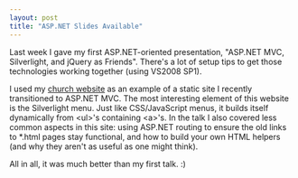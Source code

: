 ```yaml
---
layout: post
title: "ASP.NET Slides Available"
---
```

Last week I gave my first ASP.NET-oriented presentation, "ASP.NET MVC, Silverlight, and jQuery as Friends". There's a lot of setup tips to get those technologies working together (using VS2008 SP1).

I used my [church website](http://www.landmarkbaptist.ws/) as an example of a static site I recently transitioned to ASP.NET MVC. The most interesting element of this website is the Silverlight menu. Just like CSS/JavaScript menus, it builds itself dynamically from \<ul>'s containing \<a>'s. In the talk I also covered less common aspects in this site: using ASP.NET routing to ensure the old links to *.html pages stay functional, and how to build your own HTML helpers (and why they aren't as useful as one might think).

All in all, it was much better than my first talk. :)

